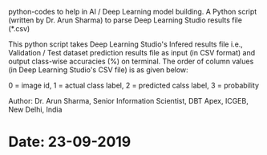 python-codes to help in AI / Deep Learning model building. A Python script (written by Dr. Arun Sharma) to parse Deep Learning Studio results file (*.csv) 

This python script takes Deep Learning Studio's Infered results file i.e., Validation / Test dataset prediction results file as input (in CSV format) and output class-wise accuracies (%) on terminal. The order of column values (in Deep Learning Studio's CSV file) is as given below:

0 = image id, 1 = actual class label, 2 = predicted calss label, 3 = probability

Author: Dr. Arun Sharma, Senior Information Scientist, DBT Apex, ICGEB, New Delhi, India
# Date: 23-09-2019
